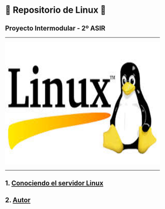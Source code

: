 # 🐧 Repositorio de Linux 🐧

## Proyecto Intermodular - 2º ASIR

---

<p align="center"><img src="img/linux.jpeg" alt="razer" width="700" height="400"></p>

---

## 1. [Conociendo el servidor Linux](linux.md)

## 2. [Autor](autor.md)
